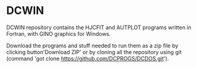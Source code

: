 # DCWIN

DCWIN repository contains the HJCFIT and AUTPLOT programs written in Fortran, with GINO graphics for Windows.

Download the programs and stuff needed to run them as a zip file by clicking button'Download ZIP' or by cloning all the repository using git (command 'got clone https://github.com/DCPROGS/DCDOS.git'). 
